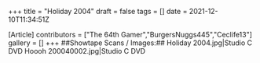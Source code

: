 +++
title = "Holiday 2004"
draft = false
tags = []
date = 2021-12-10T11:34:51Z

[Article]
contributors = ["The 64th Gamer","BurgersNuggs445","Ceclife13"]
gallery = []
+++
##Showtape Scans / Images:##
<gallery>
Holiday 2004.jpg|Studio C DVD
Hoooh 200040002.jpg|Studio C DVD
</gallery>